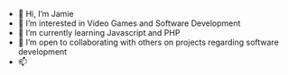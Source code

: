- 👋 Hi, I’m Jamie
- 👀 I’m interested in Video Games and Software Development
- 🌱 I’m currently learning Javascript and PHP
- 💞️ I’m open to collaborating with others on projects regarding software development
- 📫 

<!---
jamDEV3/jamDEV3 is a ✨ special ✨ repository because its `README.md` (this file) appears on your GitHub profile.
You can click the Preview link to take a look at your changes.
--->
